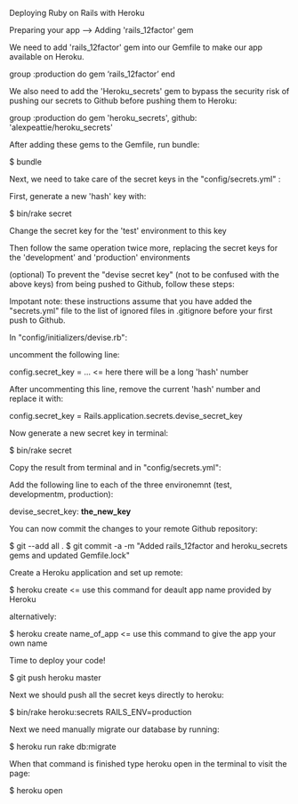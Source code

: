 Deploying Ruby on Rails with Heroku


Preparing your app --> Adding 'rails_12factor' gem
   
We need to add 'rails_12factor' gem into our Gemfile to make our app available on Heroku.

group :production do
	gem ‘rails_12factor’
end


We also need to add the 'Heroku_secrets' gem to bypass the security risk of pushing our secrets to Github before pushing them to Heroku:

group :production do 
	gem 'heroku_secrets', github: 'alexpeattie/heroku_secrets'


After adding these gems to the Gemfile, run bundle:

$ bundle


Next, we need to take care of the secret keys in the "config/secrets.yml" :

First, generate a new 'hash' key with:

$ bin/rake secret

Change the secret key for the 'test' environment to this key

Then follow the same operation twice more, replacing the secret keys for the 'development' and 'production' environments


(optional) To prevent the "devise secret key" (not to be confused with the above keys) from being pushed to Github, follow these steps:

Impotant note: these instructions assume that you have added the "secrets.yml" file to the list of ignored files in .gitignore before your first push to Github.

In "config/initializers/devise.rb": 

uncomment the following line:

config.secret_key = ...      <=  here there will be a long 'hash' number

After uncommenting this line, remove the current 'hash' number and replace it with:

config.secret_key = Rails.application.secrets.devise_secret_key


Now generate a new secret key in terminal:

$ bin/rake secret

Copy the result from terminal and in "config/secrets.yml":

Add the following line to each of the three environemnt (test, developmentm, production):

devise_secret_key: **the_new_key**


You can now commit the changes to your remote Github repository:

$ git --add all .
$ git commit -a -m "Added rails_12factor and heroku_secrets gems and updated Gemfile.lock"


Create a Heroku application and set up remote:

$ heroku create 				<= use this command for deault app name provided by Heroku

alternatively:

$ heroku create name_of_app 	<= use this command to give the app your own name


Time to deploy your code!

$ git push heroku master


Next we should push all the secret keys directly to heroku:

$ bin/rake heroku:secrets RAILS_ENV=production


Next we need manually migrate our database by running:

$ heroku run rake db:migrate


When that command is finished type heroku open in the terminal to visit the page:

$ heroku open



